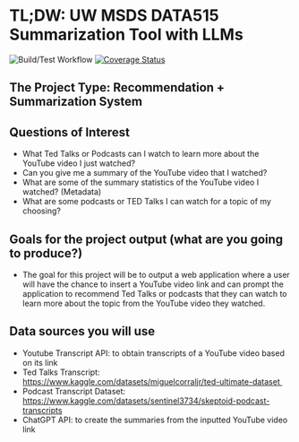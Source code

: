 # TL;DW: UW MSDS DATA515 Summarization Tool with LLMs
![Build/Test Workflow](https://github.com/JoobeeJung/TLDW/actions/workflows/build_test.yml/badge.svg)
[![Coverage Status](https://coveralls.io/repos/github/JoobeeJung/TLDW/badge.svg?branch=main)](https://coveralls.io/github/JoobeeJung/TLDW?branch=main)

## The Project Type: Recommendation + Summarization System
## Questions of Interest
- What Ted Talks or Podcasts can I watch to learn more about the YouTube video I just watched?
- Can you give me a summary of the YouTube video that I watched?
- What are some of the summary statistics of the YouTube video I watched? (Metadata)
- What are some podcasts or TED Talks I can watch for a topic of my choosing?
    
## Goals for the project output (what are you going to produce?)
- The goal for this project will be to output a web application where a user will have the chance to insert a YouTube video link and can prompt the application to recommend Ted Talks or podcasts that they can watch to learn more about the topic from the YouTube video they watched.
    
## Data sources you will use
- Youtube Transcript API: to obtain transcripts of a YouTube video based on its link
- Ted Talks Transcript: https://www.kaggle.com/datasets/miguelcorraljr/ted-ultimate-dataset 
- Podcast Transcript Dataset: https://www.kaggle.com/datasets/sentinel3734/skeptoid-podcast-transcripts
- ChatGPT API: to create the summaries from the inputted YouTube video link

